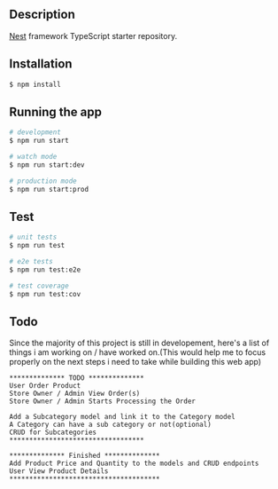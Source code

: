 
## Description

[Nest](https://github.com/nestjs/nest) framework TypeScript starter repository.

## Installation

```bash
$ npm install
```

## Running the app

```bash
# development
$ npm run start

# watch mode
$ npm run start:dev

# production mode
$ npm run start:prod
```

## Test

```bash
# unit tests
$ npm run test

# e2e tests
$ npm run test:e2e

# test coverage
$ npm run test:cov
```

## Todo
Since the majority of this project is still in developement, here's a list of things i am working on / have worked on.(This would help me to focus properly on the next steps i need to take while building this web app)

```
************** TODO **************
User Order Product
Store Owner / Admin View Order(s)
Store Owner / Admin Starts Processing the Order

Add a Subcategory model and link it to the Category model
A Category can have a sub category or not(optional)
CRUD for Subcategories
**********************************

************** Finished **************
Add Product Price and Quantity to the models and CRUD endpoints
User View Product Details
**************************************
```

